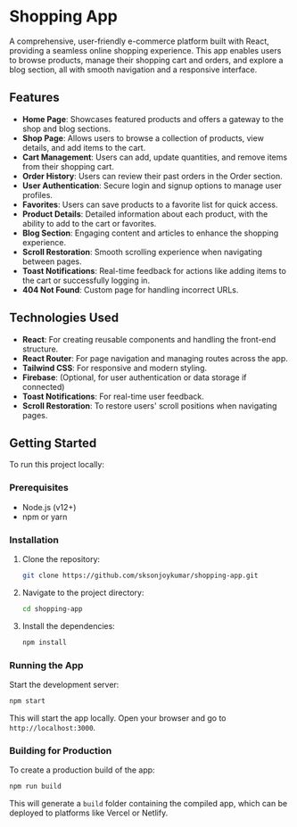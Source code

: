 
# **Shopping App**

A comprehensive, user-friendly e-commerce platform built with React, providing a seamless online shopping experience. This app enables users to browse products, manage their shopping cart and orders, and explore a blog section, all with smooth navigation and a responsive interface.

## **Features**

- **Home Page**: Showcases featured products and offers a gateway to the shop and blog sections.
- **Shop Page**: Allows users to browse a collection of products, view details, and add items to the cart.
- **Cart Management**: Users can add, update quantities, and remove items from their shopping cart.
- **Order History**: Users can review their past orders in the Order section.
- **User Authentication**: Secure login and signup options to manage user profiles.
- **Favorites**: Users can save products to a favorite list for quick access.
- **Product Details**: Detailed information about each product, with the ability to add to the cart or favorites.
- **Blog Section**: Engaging content and articles to enhance the shopping experience.
- **Scroll Restoration**: Smooth scrolling experience when navigating between pages.
- **Toast Notifications**: Real-time feedback for actions like adding items to the cart or successfully logging in.
- **404 Not Found**: Custom page for handling incorrect URLs.

## **Technologies Used**

- **React**: For creating reusable components and handling the front-end structure.
- **React Router**: For page navigation and managing routes across the app.
- **Tailwind CSS**: For responsive and modern styling.
- **Firebase**: (Optional, for user authentication or data storage if connected)
- **Toast Notifications**: For real-time user feedback.
- **Scroll Restoration**: To restore users' scroll positions when navigating pages.

## **Getting Started**

To run this project locally:

### **Prerequisites**

- Node.js (v12+)
- npm or yarn

### **Installation**

1. Clone the repository:

   ```bash
   git clone https://github.com/sksonjoykumar/shopping-app.git
   ```

2. Navigate to the project directory:

   ```bash
   cd shopping-app
   ```

3. Install the dependencies:

   ```bash
   npm install
   ```

### **Running the App**

Start the development server:

```bash
npm start
```

This will start the app locally. Open your browser and go to `http://localhost:3000`.

### **Building for Production**

To create a production build of the app:

```bash
npm run build
```

This will generate a `build` folder containing the compiled app, which can be deployed to platforms like Vercel or Netlify.
